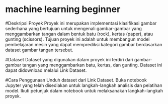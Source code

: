 # machine learning beginner

#Deskripsi Proyek
Proyek ini merupakan implementasi klasifikasi gambar sederhana yang bertujuan untuk mengenali gambar-gambar yang menggambarkan tangan dalam bentuk batu (rock), kertas (paper), atau gunting (scissors). Tujuan proyek ini adalah untuk membangun model pembelajaran mesin yang dapat memprediksi kategori gambar berdasarkan dataset gambar tangan tersebut.

#Dataset
Dataset yang digunakan dalam proyek ini terdiri dari gambar-gambar tangan yang menggambarkan batu, kertas, dan gunting. Dataset ini dapat didownload melalui Link Dataset.

#Cara Penggunaan
Unduh dataset dari Link Dataset.
Buka notebook Jupyter yang telah disediakan untuk langkah-langkah analisis dan pelatihan model.
Ikuti petunjuk dalam notebook untuk melaksanakan langkah-langkah proyek.
